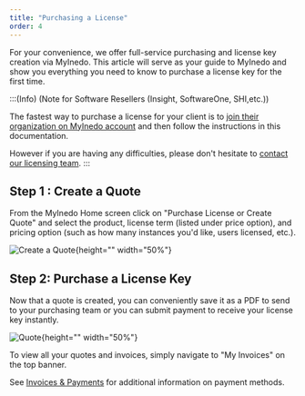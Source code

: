 ```yaml
---
title: "Purchasing a License"
order: 4
---
```


For your convenience, we offer full-service purchasing and license key creation via MyInedo. This article will serve as your guide to MyInedo and show you everything you need to know to purchase a license key for the first time. 

:::(Info) (Note for Software Resellers (Insight, SoftwareOne, SHI,etc.))

The fastest way to purchase a license for your client is to [join their organization on MyInedo account](/docs/myinedo/creating-and-accessing-your-account) and then follow the instructions in this documentation. 

However if you are having any difficulties, please don't hesitate to <a href="mailto:athiel@inedo.com?subject=Renewal for Inedo Invoice 00000-000&body=Please send a renewal quote for Customer Name">contact our licensing team</a>.
:::

## Step 1 : Create a Quote
From the MyInedo Home screen click on "Purchase License or Create Quote" and select the product, license term (listed under price option), and pricing option (such as how many instances you'd like, users licensed, etc.). 

![Create a Quote](/resources/docs/myinedo-purchaselicense-createquote.png){height="" width="50%"}


## Step 2: Purchase a License Key
Now that a quote is created, you can conveniently save it as a PDF to send to your purchasing team or you can submit payment to receive your license key instantly. 

![Quote](/resources/docs/myinedo-purchaselicense-quote.png){height="" width="50%"}

To view all your quotes and invoices, simply navigate to "My Invoices" on the top banner. 

See [Invoices & Payments](/docs/myinedo/invoices-and-payments) for additional information on payment methods.




